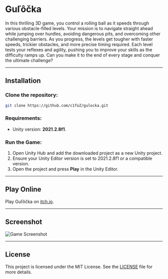 # **Guľôčka**

In this thrilling 3D game, you control a rolling ball as it speeds through various obstacle-filled levels. Your mission is to navigate straight ahead while jumping over hurdles, avoiding dangerous pits, and overcoming other challenging barriers. As you progress, the levels get tougher with faster speeds, trickier obstacles, and more precise timing required. Each level tests your reflexes and agility, pushing you to improve your skills as the difficulty ramps up. Can you make it to the end of every stage and conquer the ultimate challenge?

---

## **Installation**

### Clone the repository:

```bash
git clone https://github.com/c1foZ/gulocka.git
```

### Requirements:

- Unity version: **2021.2.8f1**.

### Run the Game:

1. Open Unity Hub and add the downloaded project as a new Unity project.
2. Ensure your Unity Editor version is set to 2021.2.8f1 or a compatible version.
3. Open the project and press **Play** in the Unity Editor.

---

## **Play Online**

Play Guľôčka on [itch.io](https://cifoz.itch.io/gulocka).

---

## **Screenshot**

![Game Screenshot](images/gulicka.gif)

---

## **License**

This project is licensed under the MIT License. See the [LICENSE](LICENSE) file for more details.
